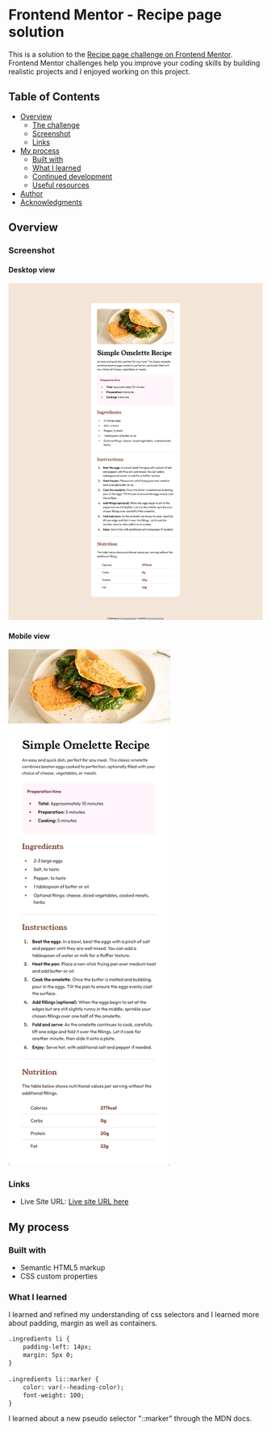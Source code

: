 # Frontend Mentor - Recipe page solution

This is a solution to the [Recipe page challenge on Frontend Mentor](https://www.frontendmentor.io/challenges/recipe-page-KiTsR8QQKm). Frontend Mentor challenges help you improve your coding skills by building realistic projects and I enjoyed working on this project.

## Table of Contents

- [Overview](#overview)
  - [The challenge](#the-challenge)
  - [Screenshot](#screenshot)
  - [Links](#links)
- [My process](#my-process)
  - [Built with](#built-with)
  - [What I learned](#what-i-learned)
  - [Continued development](#continued-development)
  - [Useful resources](#useful-resources)
- [Author](#author)
- [Acknowledgments](#acknowledgments)

## Overview

### Screenshot

#### Desktop view
![](/assets/images/screencapture-ckola99-github-io-Recipe-page-2024-05-13-10_53_13.png)

#### Mobile view
![](/assets/images/screencapture-ckola99-github-io-Recipe-page-2024-05-13-10_56_58-mobile.png)

### Links

- Live Site URL: [Live site URL here](https://ckola99.github.io/Recipe-page/)

## My process

### Built with

- Semantic HTML5 markup
- CSS custom properties

### What I learned

I learned and refined my understanding of css selectors and I learned more about padding, margin as well as containers.

```
.ingredients li {
	padding-left: 14px;
	margin: 5px 0;
}

.ingredients li::marker {
	color: var(--heading-color);
	font-weight: 100;
}
```

I learned about a new pseudo selector "::marker" through the MDN docs.
